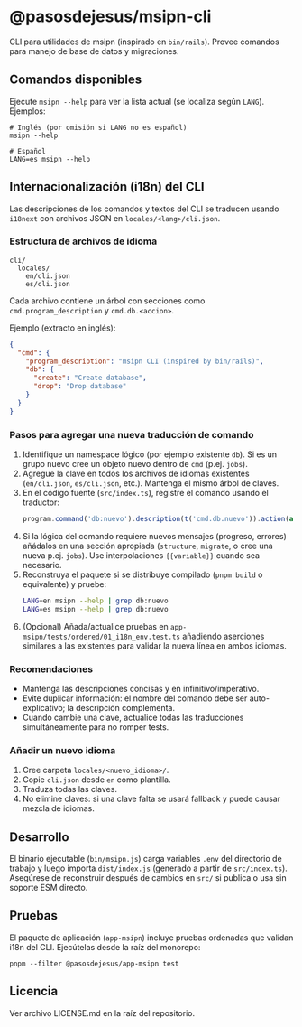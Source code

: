 # @pasosdejesus/msipn-cli

CLI para utilidades de msipn (inspirado en `bin/rails`). Provee comandos para manejo de base de datos y migraciones.

## Comandos disponibles

Ejecute `msipn --help` para ver la lista actual (se localiza según `LANG`). Ejemplos:

```
# Inglés (por omisión si LANG no es español)
msipn --help

# Español
LANG=es msipn --help
```

## Internacionalización (i18n) del CLI

Las descripciones de los comandos y textos del CLI se traducen usando `i18next` con archivos JSON en `locales/<lang>/cli.json`.

### Estructura de archivos de idioma

```
cli/
  locales/
    en/cli.json
    es/cli.json
```

Cada archivo contiene un árbol con secciones como `cmd.program_description` y `cmd.db.<accion>`.

Ejemplo (extracto en inglés):
```json
{
  "cmd": {
    "program_description": "msipn CLI (inspired by bin/rails)",
    "db": {
      "create": "Create database",
      "drop": "Drop database"
    }
  }
}
```

### Pasos para agregar una nueva traducción de comando

1. Identifique un namespace lógico (por ejemplo existente `db`). Si es un grupo nuevo cree un objeto nuevo dentro de `cmd` (p.ej. `jobs`).
2. Agregue la clave en todos los archivos de idiomas existentes (`en/cli.json`, `es/cli.json`, etc.). Mantenga el mismo árbol de claves.
3. En el código fuente (`src/index.ts`), registre el comando usando el traductor:
   ```ts
   program.command('db:nuevo').description(t('cmd.db.nuevo')).action(async () => { /* ... */ });
   ```
4. Si la lógica del comando requiere nuevos mensajes (progreso, errores) añádalos en una sección apropiada (`structure`, `migrate`, o cree una nueva p.ej. `jobs`). Use interpolaciones `{{variable}}` cuando sea necesario.
5. Reconstruya el paquete si se distribuye compilado (`pnpm build` o equivalente) y pruebe:
   ```bash
   LANG=en msipn --help | grep db:nuevo
   LANG=es msipn --help | grep db:nuevo
   ```
6. (Opcional) Añada/actualice pruebas en `app-msipn/tests/ordered/01_i18n_env.test.ts` añadiendo aserciones similares a las existentes para validar la nueva línea en ambos idiomas.

### Recomendaciones
- Mantenga las descripciones concisas y en infinitivo/imperativo.
- Evite duplicar información: el nombre del comando debe ser auto-explicativo; la descripción complementa.
- Cuando cambie una clave, actualice todas las traducciones simultáneamente para no romper tests.

### Añadir un nuevo idioma
1. Cree carpeta `locales/<nuevo_idioma>/`.
2. Copie `cli.json` desde `en` como plantilla.
3. Traduza todas las claves.
4. No elimine claves: si una clave falta se usará fallback y puede causar mezcla de idiomas.

## Desarrollo

El binario ejecutable (`bin/msipn.js`) carga variables `.env` del directorio de trabajo y luego importa `dist/index.js` (generado a partir de `src/index.ts`). Asegúrese de reconstruir después de cambios en `src/` si publica o usa sin soporte ESM directo.

## Pruebas

El paquete de aplicación (`app-msipn`) incluye pruebas ordenadas que validan i18n del CLI. Ejecútelas desde la raíz del monorepo:

```
pnpm --filter @pasosdejesus/app-msipn test
```

## Licencia

Ver archivo LICENSE.md en la raíz del repositorio.
